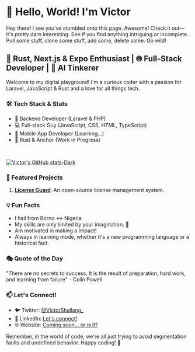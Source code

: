 # 👋 Hello, World! I'm Victor

Hey there! I see you've stumbled onto this page. Awesome! Check it out—it's pretty darn interesting. See if you find anything intriguing or incomplete. Pull some stuff, clone some stuff, add some, delete some. Go wild!

## 🚀 Rust, Next.js & Expo Enthusiast | 🌐 Full-Stack Developer | 🧠 AI Tinkerer

Welcome to my digital playground! I'm a curious coder with a passion for Laravel, JavaScript & Rust and a love for all things tech.

### 🛠 Tech Stack & Stats

- 🦀 Backend Developer (Laravel & PHP)
- 💻 Full-stack Guy (JavaScript, CSS, HTML, TypeScript)
- 📱 Mobile App Developer (Learning...)
- 🦀 Rust & Anchor (Work in Progress)


<br>

[![Victor's GitHub stats-Dark](https://github-readme-stats.vercel.app/api?username=Don-Vicks&rank_icon=github&theme=dark#gh-dark-mode-only)](https://github.com/Don-Vicks)


### 🌟 Featured Projects

1. **[License Guard](https://github.com/don-vicks/license-guard)**: An open-source license management system.

### 💡 Fun Facts

- I hail from Borno <-> Nigeria
- My skills are only limited by your imagination. 🚀
- Am motivated in making a Impact!
- Always in learning mode, whether it's a new programming language or a historical fact.

### 🎭 Quote of the Day

"There are no secrets to success. It is the result of preparation, hard work, and learning from failure" - Colin Powell

### 📫 Let's Connect!

- 🐦 Twitter: [@VictorShallang_](https://x.com/victorshallang)
- 💼 LinkedIn: [Let's connect!](https://ng.linkedin.com/in/victor-zakka-shallangwa-479416254)
- 🌐 Website: [Coming soon... or is it?](https://donvicks.com.ng/)

Remember, in the world of code, we're all just trying to avoid segmentation faults and undefined behavior. Happy coding! 🎉
